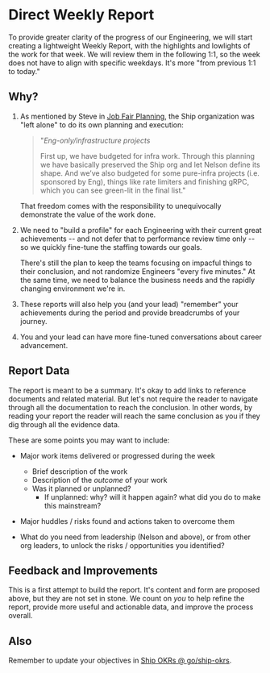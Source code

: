 # Direct Weekly Report

To provide greater clarity of the progress of our Engineering, we will start creating a lightweight Weekly Report, with the highlights and lowlights of the work for that week. We will review them in the following 1:1, so the week does not have to align with specific weekdays. It's more "from previous 1:1 to today."

## Why?

1. As mentioned by Steve in [Job Fair Planning](https://sourcegraph.slack.com/archives/C04DMC5Q971/p1690300946640199), the Ship organization was "left alone" to do its own planning and execution:

   > "_Eng-only/infrastructure projects_
   >
   > First up, we have budgeted for infra work.
   > Through this planning we have basically preserved the Ship org and let Nelson define its shape.
   > And we’ve also budgeted for some pure-infra projects (i.e. sponsored by Eng),
   > things like rate limiters and finishing gRPC, which you can see green-lit in the final list."

   That freedom comes with the responsibility to unequivocally demonstrate the value of the work done.

2. We need to "build a profile" for each Engineering with their current great achievements -- and not defer that to performance review time only -- so we quickly fine-tune the staffing towards our goals.

   There's still the plan to keep the teams focusing on impacful things to their conclusion, and not randomize Engineers "every five minutes." At the same time, we need to balance the business needs and the rapidly changing environment we're in.

3. These reports will also help you (and your lead) "remember" your achievements during the period and provide breadcrumbs of your journey.

4. You and your lead can have more fine-tuned conversations about career advancement.

## Report Data

The report is meant to be a summary. It's okay to add links to reference documents and related material. But let's not require the reader to navigate through all the documentation to reach the conclusion. In other words, by reading your report the reader will reach the same conclusion as you if they dig through all the evidence data.

These are some points you may want to include:

- Major work items delivered or progressed during the week

  - Brief description of the work
  - Description of the _outcome_ of your work
  - Was it planned or unplanned?
    - If unplanned: why? will it happen again? what did you do to make this mainstream?

- Major huddles / risks found and actions taken to overcome them

- What do you need from leadership (Nelson and above), or from other org leaders,
  to unlock the risks / opportunities you identified?

## Feedback and Improvements

This is a first attempt to build the report. It's content and form are proposed above, but they are not set in stone. We count on _you_ to help refine the report, provide more useful and actionable data, and improve the process overall.

## Also

Remember to update your objectives in [Ship OKRs @ go/ship-okrs](http://go/ship-okrs).
